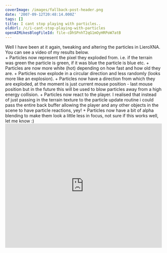 ```yaml
---
coverImage: /images/fallback-post-header.png
date: '2007-09-12T20:48:14.000Z'
tags: []
title: I cant stop playing with particles..
oldUrl: /c/i-cant-stop-playing-with-particles
openAIMikesBlogFileId: file-cDhSPnhT2qG1mOyHRPoW7atB
---
```


<div>Well I have been at it again, tweaking and altering the particles in LieroXNA. You can see a video of my results below.</div>
+ Particles now represent the pixel they exploded from. i.e. if the terrain was green the particle is green, if it was blue the particle is blue etc.
+ Particles are now more white (hot) depending on how fast and how old they are.
+ Particles now explode in a circular direction and less randomly (looks more like an explosion).
+ Particles now have a direction from which they are exploded, at the moment is just current mouse position - last mouse position but in the future this will be used to blow particles away from a high energy collision.
+ Particles now react to the player. I realised that instead of just passing in the terrain texture to the particle update routine i could pass the entire back buffer allowing the player and any other objects in the scene to have particle reactions, yey!
+ Particles now have a bit of alpha blending to make them look a little less in focus, not sure if this works well, let me know :)

<iframe width="100%" height="400" src="https://www.youtube.com/embed/o_QgvZojDyc" frameborder="0" allow="accelerometer; autoplay; clipboard-write; encrypted-media; gyroscope; picture-in-picture" allowfullscreen></iframe>

